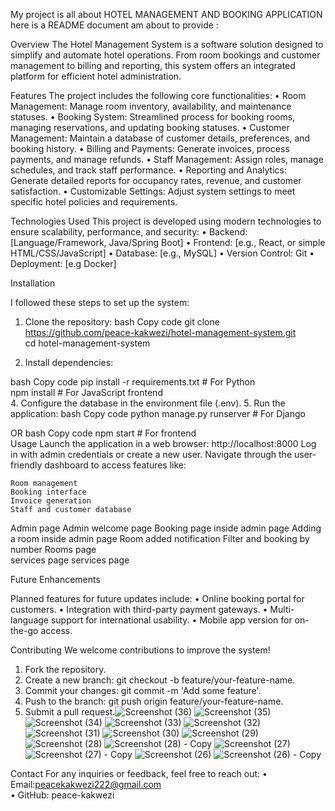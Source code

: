 My project is all about HOTEL MANAGEMENT AND BOOKING APPLICATION  here is a README  document am about to provide :


Overview
The Hotel Management System is a software solution designed to simplify and automate hotel operations. 
From room bookings and customer management to billing and reporting, this system offers an integrated platform for efficient hotel administration.


Features
The project includes the following core functionalities:
•	Room Management: Manage room inventory, availability, and maintenance statuses.
•	Booking System: Streamlined process for booking rooms, managing reservations, and updating booking statuses.
•	Customer Management: Maintain a database of customer details, preferences, and booking history.
•	Billing and Payments: Generate invoices, process payments, and manage refunds.
•	Staff Management: Assign roles, manage schedules, and track staff performance.
•	Reporting and Analytics: Generate detailed reports for occupancy rates, revenue, and customer satisfaction.
•	Customizable Settings: Adjust system settings to meet specific hotel policies and requirements.


Technologies Used
This project is developed using modern technologies to ensure scalability, performance, and security:
•	Backend: [Language/Framework, Java/Spring Boot]
•	Frontend: [e.g., React, or simple HTML/CSS/JavaScript]
•	Database: [e.g., MySQL]
•	Version Control: Git
•	Deployment: [e.g Docker]

Installation

I followed  these steps to set up the system:
1.	Clone the repository:
  bash
  Copy code
  git clone https://github.com/peace-kakwezi/hotel-management-system.git  
  cd hotel-management-system
 
3.	Install dependencies:
   
 bash
   Copy code
   pip install -r requirements.txt  # For Python  
   npm install  # For JavaScript frontend  
4.	Configure the database in the environment file (.env).
5.	Run the application:
bash
Copy code
python manage.py runserver  # For Django
 
OR
bash
Copy code
npm start  # For frontend  
Usage
	Launch the application in a web browser: http://localhost:8000
	Log in with admin credentials or create a new user.
	Navigate through the user-friendly dashboard to access features like:
	
	Room management
	Booking interface
	Invoice generation
	Staff and customer database

Admin page 
Admin welcome page 
Booking page inside admin page 
Adding a room inside admin page 
Room added notification 
Filter and booking by number 
Rooms page     
services  page services page
 
Future Enhancements

Planned features for future updates include:
•	Online booking portal for customers.
•	Integration with third-party payment gateways.
•	Multi-language support for international usability.
•	Mobile app version for on-the-go access.

Contributing
We welcome contributions to improve the system!
1.	Fork the repository.
2.	Create a new branch: git checkout -b feature/your-feature-name.
3.	Commit your changes: git commit -m 'Add some feature'.
4.	Push to the branch: git push origin feature/your-feature-name.
5.	Submit a pull request.![Screenshot (36)](https://github.com/user-attachments/assets/337ef39a-9da4-4cf1-b2a3-5e80b63cf95b)
![Screenshot (35)](https://github.com/user-attachments/assets/9e8e5446-75fa-49cc-b968-651acb302a68)
![Screenshot (34)](https://github.com/user-attachments/assets/606ed1bb-0397-407a-ae35-ccb47a65abfd)
![Screenshot (33)](https://github.com/user-attachments/assets/0645d2c5-27fb-4f4f-8f36-a92d78b58a54)
![Screenshot (32)](https://github.com/user-attachments/assets/97a42722-ea8b-4d57-9b27-deca141ec582)
![Screenshot (31)](https://github.com/user-attachments/assets/d4971542-4d4f-4633-8044-79cfa9a134d8)
![Screenshot (30)](https://github.com/user-attachments/assets/656f2fe0-c905-4ba5-89b3-7ea2be339f56)
![Screenshot (29)](https://github.com/user-attachments/assets/3d95efce-1b5b-414e-acfe-c79ec414d2ec)
![Screenshot (28)](https://github.com/user-attachments/assets/bd7ede14-e26b-4b82-9705-9144df6164fd)
![Screenshot (28) - Copy](https://github.com/user-attachments/assets/e0b41cbb-807f-4778-8d19-20e00738758c)
![Screenshot (27)](https://github.com/user-attachments/assets/a5a13a90-10c1-4cc3-8e90-48ecf8120c32)
![Screenshot (27) - Copy](https://github.com/user-attachments/assets/4170d5a8-cf17-46d8-b428-80a7a8179e95)
![Screenshot (26)](https://github.com/user-attachments/assets/7997e369-67f7-413d-9a76-0df9c2ab696b)
![Screenshot (26) - Copy](https://github.com/user-attachments/assets/d26bd71b-47ad-47f3-9393-0d9baddb523e)

   
Contact
For any inquiries or feedback, feel free to reach out:
•	Email:peacekakwezi222@gmail.com              
•	GitHub:  peace-kakwezi




